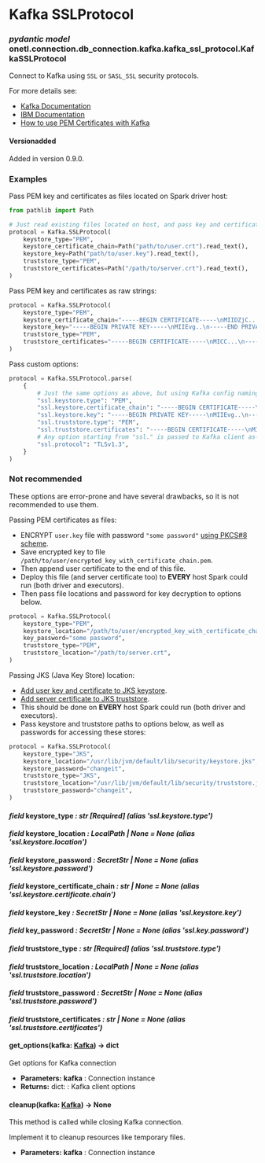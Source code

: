 <a id="kafka-ssl-protocol"></a>

# Kafka SSLProtocol

### *pydantic model* onetl.connection.db_connection.kafka.kafka_ssl_protocol.KafkaSSLProtocol

Connect to Kafka using `SSL` or `SASL_SSL` security protocols.

For more details see:

* [Kafka Documentation](https://kafka.apache.org/documentation/#producerconfigs_ssl.keystore.location)
* [IBM Documentation](https://www.ibm.com/docs/en/cloud-paks/cp-biz-automation/19.0.x?topic=fcee-kafka-using-ssl-kerberos-authentication)
* [How to use PEM Certificates with Kafka](https://codingharbour.com/apache-kafka/using-pem-certificates-with-apache-kafka/)

#### Versionadded
Added in version 0.9.0.

### Examples

Pass PEM key and certificates as files located on Spark driver host:

```python
from pathlib import Path

# Just read existing files located on host, and pass key and certificates as strings
protocol = Kafka.SSLProtocol(
    keystore_type="PEM",
    keystore_certificate_chain=Path("path/to/user.crt").read_text(),
    keystore_key=Path("path/to/user.key").read_text(),
    truststore_type="PEM",
    truststore_certificates=Path("/path/to/server.crt").read_text(),
)
```

Pass PEM key and certificates as raw strings:

```python
protocol = Kafka.SSLProtocol(
    keystore_type="PEM",
    keystore_certificate_chain="-----BEGIN CERTIFICATE-----\nMIIDZjC...\n-----END CERTIFICATE-----",
    keystore_key="-----BEGIN PRIVATE KEY-----\nMIIEvg..\n-----END PRIVATE KEY-----",
    truststore_type="PEM",
    truststore_certificates="-----BEGIN CERTIFICATE-----\nMICC...\n-----END CERTIFICATE-----",
)
```

Pass custom options:

```python
protocol = Kafka.SSLProtocol.parse(
    {
        # Just the same options as above, but using Kafka config naming with dots
        "ssl.keystore.type": "PEM",
        "ssl.keystore.certificate_chain": "-----BEGIN CERTIFICATE-----\nMIIDZjC...\n-----END CERTIFICATE-----",
        "ssl.keystore.key": "-----BEGIN PRIVATE KEY-----\nMIIEvg..\n-----END PRIVATE KEY-----",
        "ssl.truststore.type": "PEM",
        "ssl.truststore.certificates": "-----BEGIN CERTIFICATE-----\nMICC...\n-----END CERTIFICATE-----",
        # Any option starting from "ssl." is passed to Kafka client as-is
        "ssl.protocol": "TLSv1.3",
    }
)
```

### Not recommended

These options are error-prone and have several drawbacks, so it is not recommended to use them.

Passing PEM certificates as files:

* ENCRYPT `user.key` file with password `"some password"` [using PKCS#8 scheme](https://www.mkssoftware.com/docs/man1/openssl_pkcs8.1.asp).
* Save encrypted key to file `/path/to/user/encrypted_key_with_certificate_chain.pem`.
* Then append user certificate to the end of this file.
* Deploy this file (and server certificate too) to **EVERY** host Spark could run (both driver and executors).
* Then pass file locations and password for key decryption to options below.

```python
protocol = Kafka.SSLProtocol(
    keystore_type="PEM",
    keystore_location="/path/to/user/encrypted_key_with_certificate_chain.pem",
    key_password="some password",
    truststore_type="PEM",
    truststore_location="/path/to/server.crt",
)
```

Passing JKS (Java Key Store) location:

* [Add user key and certificate to JKS keystore](https://stackoverflow.com/a/4326346).
* [Add server certificate to JKS truststore](https://stackoverflow.com/a/373307).
* This should be done on **EVERY** host Spark could run (both driver and executors).
* Pass keystore and truststore paths to options below, as well as passwords for accessing these stores:

```python
protocol = Kafka.SSLProtocol(
    keystore_type="JKS",
    keystore_location="/usr/lib/jvm/default/lib/security/keystore.jks",
    keystore_password="changeit",
    truststore_type="JKS",
    truststore_location="/usr/lib/jvm/default/lib/security/truststore.jks",
    truststore_password="changeit",
)
```

<!-- !! processed by numpydoc !! -->

#### *field* keystore_type *: str* *[Required]* *(alias 'ssl.keystore.type')*

#### *field* keystore_location *: LocalPath | None* *= None* *(alias 'ssl.keystore.location')*

#### *field* keystore_password *: SecretStr | None* *= None* *(alias 'ssl.keystore.password')*

#### *field* keystore_certificate_chain *: str | None* *= None* *(alias 'ssl.keystore.certificate.chain')*

#### *field* keystore_key *: SecretStr | None* *= None* *(alias 'ssl.keystore.key')*

#### *field* key_password *: SecretStr | None* *= None* *(alias 'ssl.key.password')*

#### *field* truststore_type *: str* *[Required]* *(alias 'ssl.truststore.type')*

#### *field* truststore_location *: LocalPath | None* *= None* *(alias 'ssl.truststore.location')*

#### *field* truststore_password *: SecretStr | None* *= None* *(alias 'ssl.truststore.password')*

#### *field* truststore_certificates *: str | None* *= None* *(alias 'ssl.truststore.certificates')*

#### get_options(kafka: [Kafka](connection.md#onetl.connection.db_connection.kafka.connection.Kafka)) → dict

Get options for Kafka connection

* **Parameters:**
  **kafka**
  : Connection instance
* **Returns:**
  dict:
  : Kafka client options

<!-- !! processed by numpydoc !! -->

#### cleanup(kafka: [Kafka](connection.md#onetl.connection.db_connection.kafka.connection.Kafka)) → None

This method is called while closing Kafka connection.

Implement it to cleanup resources like temporary files.

* **Parameters:**
  **kafka**
  : Connection instance

<!-- !! processed by numpydoc !! -->
